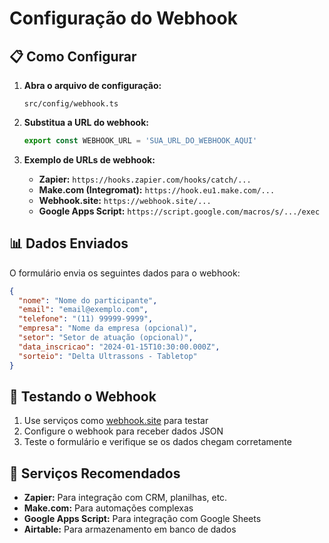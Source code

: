 # Configuração do Webhook

## 📋 Como Configurar

1. **Abra o arquivo de configuração:**
   ```
   src/config/webhook.ts
   ```

2. **Substitua a URL do webhook:**
   ```typescript
   export const WEBHOOK_URL = 'SUA_URL_DO_WEBHOOK_AQUI'
   ```

3. **Exemplo de URLs de webhook:**
   - **Zapier:** `https://hooks.zapier.com/hooks/catch/...`
   - **Make.com (Integromat):** `https://hook.eu1.make.com/...`
   - **Webhook.site:** `https://webhook.site/...`
   - **Google Apps Script:** `https://script.google.com/macros/s/.../exec`

## 📊 Dados Enviados

O formulário envia os seguintes dados para o webhook:

```json
{
  "nome": "Nome do participante",
  "email": "email@exemplo.com",
  "telefone": "(11) 99999-9999",
  "empresa": "Nome da empresa (opcional)",
  "setor": "Setor de atuação (opcional)",
  "data_inscricao": "2024-01-15T10:30:00.000Z",
  "sorteio": "Delta Ultrassons - Tabletop"
}
```

## 🔧 Testando o Webhook

1. Use serviços como [webhook.site](https://webhook.site) para testar
2. Configure o webhook para receber dados JSON
3. Teste o formulário e verifique se os dados chegam corretamente

## 📱 Serviços Recomendados

- **Zapier:** Para integração com CRM, planilhas, etc.
- **Make.com:** Para automações complexas
- **Google Apps Script:** Para integração com Google Sheets
- **Airtable:** Para armazenamento em banco de dados 